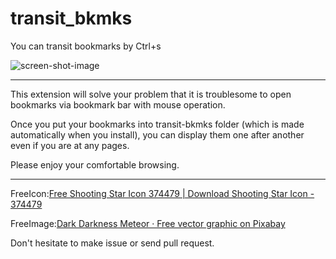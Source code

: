 # transit_bkmks

You can transit bookmarks by Ctrl+s

![screen-shot-image](https://user-images.githubusercontent.com/26163436/48775200-5156d800-ed07-11e8-9f39-b36a11d93ff7.png)

------------------------------

This extension will solve your problem that it is troublesome to open bookmarks via bookmark bar with mouse operation.

Once you put your bookmarks into transit-bkmks folder (which is made automatically when you install), you can display them one after another even if you are at any pages.

Please enjoy your comfortable browsing.

------------------------------

FreeIcon:[Free Shooting Star Icon 374479 \| Download Shooting Star Icon - 374479](http://chittagongit.com/icon/shooting-star-icon-10.html)

FreeImage:[Dark Darkness Meteor · Free vector graphic on Pixabay](https://pixabay.com/en/dark-darkness-meteor-night-2024127/)

Don't hesitate to make issue or send pull request.
